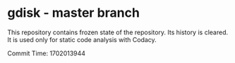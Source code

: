 # gdisk - master branch

This repository contains frozen state of the repository.
Its history is cleared. It is used only for static code
analysis with Codacy.

Commit Time: 1702013944